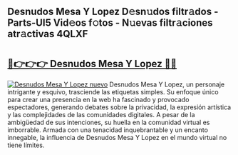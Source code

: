 ## Desnudos Mesa Y Lopez D𝚎sn𝚞dos filtr𝚊dos - Parts-UI5 Vid𝚎os f𝚘tos - N𝚞evas filtr𝚊ciones atr𝚊ctivas 4QLXF

# <h2><a href="http://mb5ogio.tromn.icu/?c=Desnudos+Mesa+Y+Lopez">🔗👉👉👉 Desnudos Mesa Y Lopez 🔗🔗</a></h2>

[![Desnudos Mesa Y Lopez nuevo](https://i.imgur.com/pEAQMta.gif)](http://mb5ogio.tromn.icu/?c=Desnudos+Mesa+Y+Lopez)
Desnudos Mesa Y Lopez, un personaje intrigante y esquivo, trasciende las etiquetas simples. Su enfoque único para crear una presencia en la web ha fascinado y provocado espectadores, generando debates sobre la privacidad, la expresión artística y las complejidades de las comunidades digitales. A pesar de la ambigüedad de sus intenciones, su huella en la comunidad virtual es imborrable. Armada con una tenacidad inquebrantable y un encanto innegable, la influencia de Desnudos Mesa Y Lopez en el mundo virtual no tiene límites.

